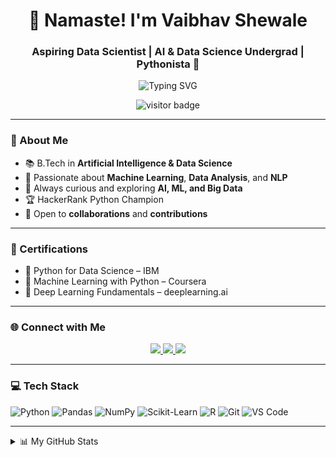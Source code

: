 <h1 align="center">🙏 Namaste! I'm Vaibhav Shewale</h1>
<h3 align="center">Aspiring Data Scientist | AI & Data Science Undergrad | Pythonista 🐍</h3>

<p align="center">
  <img src="https://readme-typing-svg.demolab.com?font=Fira+Code&pause=1000&center=true&vCenter=true&width=500&lines=Passionate+about+AI+%26+DS;Lifelong+Learner;Open+Source+Contributor;HackerRank+Python+Champion" alt="Typing SVG" />
</p>

<p align="center">
  <img src="https://komarev.com/ghpvc/?username=vaibhavsss&style=flat-square&color=blue" alt="visitor badge"/>
</p>

---

### 🧠 About Me

- 📚 B.Tech in **Artificial Intelligence & Data Science**
- 🧪 Passionate about **Machine Learning**, **Data Analysis**, and **NLP**
- 🔭 Always curious and exploring **AI, ML, and Big Data**
- 🏆 HackerRank Python Champion
- 🤝 Open to **collaborations** and **contributions**

---

### 📜 Certifications

- 📕 Python for Data Science – IBM
- 📘 Machine Learning with Python – Coursera
- 📗 Deep Learning Fundamentals – deeplearning.ai

---

### 🌐 Connect with Me

<p align="center">
  <a href="https://www.linkedin.com/in/vaibhav-shewale01/" target="_blank">
    <img src="https://img.shields.io/badge/LinkedIn-0A66C2?style=for-the-badge&logo=linkedin&logoColor=white" />
  </a>
  <a href="https://twitter.com/vaibhavshewale" target="_blank">
    <img src="https://img.shields.io/badge/Twitter-1DA1F2?style=for-the-badge&logo=twitter&logoColor=white" />
  </a>
  <a href="https://discord.gg/HKj33YDk" target="_blank">
    <img src="https://img.shields.io/badge/Discord-5865F2?style=for-the-badge&logo=discord&logoColor=white" />
  </a>
</p>

---

### 💻 Tech Stack

![Python](https://img.shields.io/badge/-Python-05122A?style=flat&logo=python)
![Pandas](https://img.shields.io/badge/-Pandas-150458?style=flat&logo=pandas)
![NumPy](https://img.shields.io/badge/-NumPy-013243?style=flat&logo=numpy)
![Scikit-Learn](https://img.shields.io/badge/-Scikit--Learn-F7931E?style=flat&logo=scikit-learn)
![R](https://img.shields.io/badge/-R-276DC3?style=flat&logo=r)
![Git](https://img.shields.io/badge/-Git-F05032?style=flat&logo=git)
![VS Code](https://img.shields.io/badge/-VSCode-007ACC?style=flat&logo=visual-studio-code)

---

<details>
<summary>📊 My GitHub Stats</summary>
<br>
<p align="center">
  <img src="https://github-readme-stats.vercel.app/api?username=vaibhavsss&show_icons=true&theme=radical" />
  <img src="https://github-readme-streak-stats.herokuapp.com/?user=vaibhavsss&theme=radical" />
</p>
</details>
